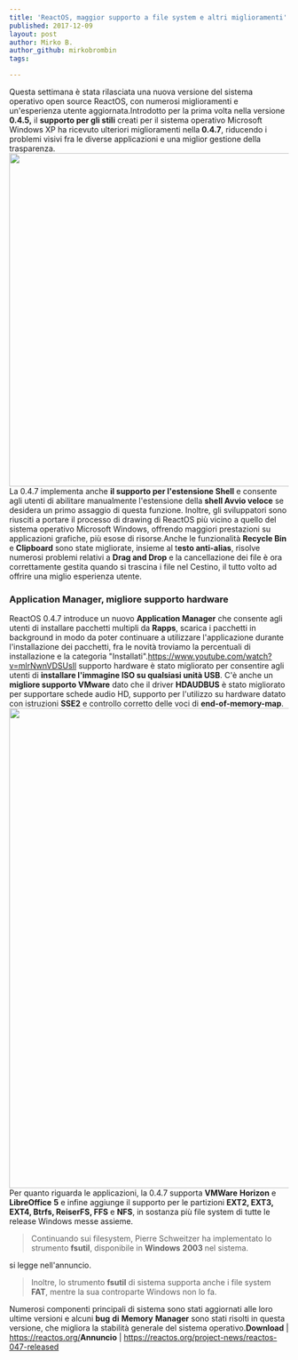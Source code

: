 ```yaml
---
title: 'ReactOS, maggior supporto a file system e altri miglioramenti'
published: 2017-12-09
layout: post
author: Mirko B.
author_github: mirkobrombin
tags:

---
```

Questa settimana è stata rilasciata una nuova versione del sistema operativo open source ReactOS, con numerosi miglioramenti e un'esperienza utente aggiornata.Introdotto per la prima volta nella versione<strong> 0.4.5,</strong> il <strong>supporto per gli stili</strong> creati per il sistema operativo Microsoft Windows XP ha ricevuto ulteriori miglioramenti nella<strong> 0.4.7</strong>, riducendo i problemi visivi fra le diverse applicazioni e una miglior gestione della trasparenza.<img class="aligncenter wp-image-3162 size-full size-full wp-image-242" src="https://linuxhub.it/wordpress/wp-content/uploads/2017/12/reactos-2-linuxhub.jpg" alt="" width="800" height="600" />La 0.4.7 implementa anche <strong>il supporto per l'estensione Shell</strong> e consente agli utenti di abilitare manualmente l'estensione della <strong>shell Avvio veloce</strong> se desidera un primo assaggio di questa funzione. Inoltre, gli sviluppatori sono riusciti a portare il processo di drawing di ReactOS più vicino a quello del sistema operativo Microsoft Windows, offrendo maggiori prestazioni su applicazioni grafiche, più esose di risorse.Anche le funzionalità <strong>Recycle Bin</strong> e <strong>Clipboard</strong> sono state migliorate, insieme al t<strong>esto anti-alias</strong>, risolve numerosi problemi relativi a <strong>Drag and Drop</strong> e la cancellazione dei file è ora correttamente gestita quando si trascina i file nel Cestino, il tutto volto ad offrire una miglio esperienza utente.<h3>Application Manager, migliore supporto hardware</h3>ReactOS 0.4.7 introduce un nuovo <strong>Application Manager</strong> che consente agli utenti di installare pacchetti multipli da <strong>Rapps</strong>, scarica i pacchetti in background in modo da poter continuare a utilizzare l'applicazione durante l'installazione dei pacchetti, fra le novità troviamo la percentuali di installazione e la categoria "Installati".https://www.youtube.com/watch?v=mlrNwnVDSUsIl supporto hardware è stato migliorato per consentire agli utenti di <strong>installare l'immagine ISO su qualsiasi unità USB</strong>. C'è anche un <strong>migliore supporto VMware</strong> dato che il driver <strong>HDAUDBUS</strong> è stato migliorato per supportare schede audio HD, supporto per l'utilizzo su hardware datato con istruzioni <strong>SSE2</strong> e controllo corretto delle voci di <strong>end-of-memory-map</strong>.<img class="aligncenter wp-image-3163 size-full size-full wp-image-243" src="https://linuxhub.it/wordpress/wp-content/uploads/2017/12/reactos-1-linuxhub.jpg" alt="" width="1152" height="864" />Per quanto riguarda le applicazioni, la 0.4.7 supporta <strong>VMWare</strong> <strong>Horizon</strong> e <strong>LibreOffice</strong> <strong>5</strong> e infine aggiunge il supporto per le partizioni <strong>EXT2, EXT3, EXT4, Btrfs, ReiserFS, FFS</strong> e <strong>NFS</strong>, in sostanza più file system di tutte le release Windows messe assieme.<blockquote>Continuando sui filesystem, Pierre Schweitzer ha implementato lo strumento <strong>fsutil</strong>, disponibile in <strong>Windows</strong> <strong>2003 </strong>nel sistema.</blockquote>si legge nell'annuncio.<blockquote>Inoltre, lo strumento <strong>fsutil</strong> di sistema supporta anche i file system <strong>FAT</strong>, mentre la sua controparte Windows non lo fa.</blockquote>Numerosi componenti principali di sistema sono stati aggiornati alle loro ultime versioni e alcuni <strong>bug</strong> <strong>di</strong> <strong>Memory</strong> <strong>Manager</strong> sono stati risolti in questa versione, che migliora la stabilità generale del sistema operativo.<strong>Download</strong> | <a href="https://reactos.org/">https://reactos.org/</a><strong>Annuncio</strong> | <a href="https://reactos.org/project-news/reactos-047-released">https://reactos.org/project-news/reactos-047-released</a>